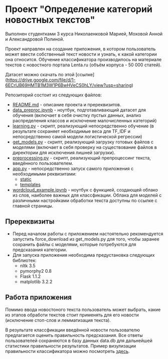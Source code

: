 # Проект "Определение категорий новостных текстов"
Выполнен студентками 3 курса Николаенковой Марией, Моховой Анной и Александровой Полиной.

Проект направлен на создание приложения, в котором пользователь может ввести собственный текст новости и узнать, к какой категории она относится. Обучение классификатора производилось на материале текстов с новостного портала Lenta.ru (объём корпуса - 50 000 статей). 

Датасет можно скачать по этой [ссылке] (https://drive.google.com/file/d/1-6ECrlJB69HMTB1M3W1P6BwHVeCS0hLY/view?usp=sharing)

Репозиторий состоит из следующих файлов:
* [README.md](https://github.com/nikolmash/news_category_detection/blob/master/README.md) - описание проекта и пререквизитов.
* [data_preproc.ipynb](https://github.com/nikolmash/news_category_detection/blob/master/data_preproc.ipynb) - ноутбук, подготавливающий датасет для обучения (включает в себя очистку пустых данных, анализ распределения классов и исключение малочисленных категорий)
* [learning.py](https://github.com/nikolmash/news_category_detection/blob/master/learning.py) - скрипт, реализующий непосредственно обучение (в результате сохраняет необходимые веса для TF_IDF и непосредственно самой модели логистической регрессии)
* [get_models.py](https://github.com/nikolmash/news_category_detection/blob/master/get_models.py) - скрипт, реализующий загрузку готовых файлов с моделями (включает в себя проверку на существование файлов в директории для исключения лишней загрузки).
* [preprocessing.py](https://github.com/nikolmash/news_category_detection/blob/master/preprocessing.py) - скрипт, реализующий препроцессинг текста, введённого пользователем.
* [app.py](https://github.com/nikolmash/news_category_detection/blob/master/app.py) - непосредственно запуск самого приложения с необходимыми реквизитами:
  * [static](https://github.com/nikolmash/news_category_detection/tree/master/static)
  * [templates](https://github.com/nikolmash/news_category_detection/tree/master/templates)
* [wordcloud_example.ipynb](https://github.com/nikolmash/news_category_detection/blob/master/wordcloud_example.ipynb) - ноутбук с функцией, создающей облако из слов, наиболее важных для классфикации. Облака для моделей с различными настройками обработки текста доступны по ссылке с главной страницы.

## Пререквизиты
* Перед началом работы с приложением настоятельно рекомендуется запустить force_download из get_models.py для того, чтобы заранее сохранить файлы с моделями, которые потребуются для предсказания категории.
* Для запуска приложения необходима предустановка следующих библиотек:
  * nltk 3.5
  * pymorphy2 0.8
  * Flask 1.1.2
  * matplotlib 3.2.2

## Работа приложения
Помимо ввода новостоного текста пользователь может выбрать, какие из этапов обработи текстов стоит применять для его новости (исключение стоп-слов и лемматизация текста).

В результате классфикации введённой новости пользователю предлагается оценить правильность предсказания. Все ответы пользователей сохраняются в базу данных data.db для дальнейшей статистики правильности результатов. Пример визулизации правильности классификатора можно посмотреть [здесь](https://github.com/nikolmash/news_category_detection/blob/master/static/statistics.png).
